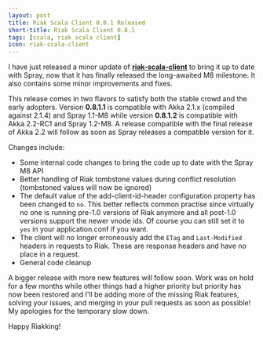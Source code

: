 ```yaml
---
layout: post
title: Riak Scala Client 0.8.1 Released
short-title: Riak Scala Client 0.8.1
tags: [scala, riak scala client]
icon: riak-scala-client
---
```

I have just released a minor update of __[riak-scala-client](http://riak.scalapenos.com)__
to bring it up to date with Spray, now that it has finally released the long-awaited
M8 milestone. It also contains some minor improvements and fixes.

This release comes in two flavors to satisfy both the stable crowd and the early
adopters.  Version __0.8.1.1__ is compatible with Akka 2.1.x (compiled against
2.1.4) and Spray 1.1-M8  while version __0.8.1.2__ is compatible with Akka 2.2-RC1
and Spray 1.2-M8. A release compatible with the final release of Akka 2.2 will
follow as soon as Spray releases a compatible version for it.

Changes include:

- Some internal code changes to bring the code up to date with the Spray M8 API
- Better handling of Riak tombstone values during conflict resolution (tombstoned
  values will now be ignored)
- The default value of the add-client-id-header configuration property has been
  changed to `no`. This better reflects common practise since virtually no one
  is running pre-1.0 versions of Riak anymore and all post-1.0 versions support
  the newer vnode ids. Of course you can still set it to `yes` in your
  application.conf if you want.
- The client will no longer erroneously add the `ETag` and `Last-Modified` headers
  in requests to Riak. These are response headers and have no place in a request.
- General code cleanup

A bigger release with more new features will follow soon. Work was on hold for a few
months while other things had a higher priority but priority has now been
restored and I'll be adding more of the missing Riak features, solving your
issues, and merging in your pull requests as soon as possible! My apologies for
the temporary slow down.

Happy Riakking!
